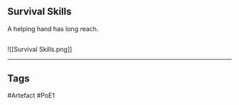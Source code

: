 ## Survival Skills
A helping hand has long reach.
##
![[Survival Skills.png]]

---
## Tags
#Artefact
#PoE1